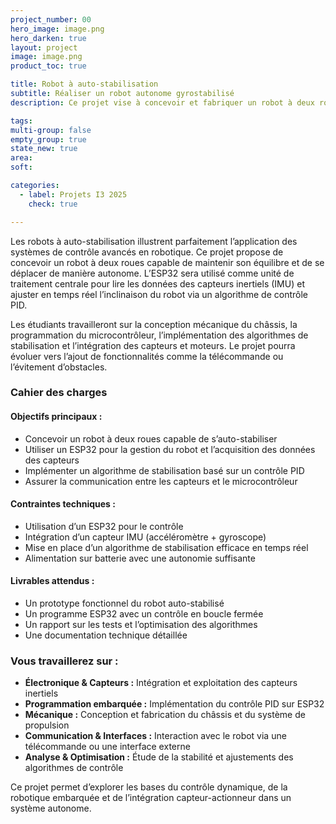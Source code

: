 ```yaml
---
project_number: 00
hero_image: image.png
hero_darken: true
layout: project
image: image.png
product_toc: true

title: Robot à auto-stabilisation 
subtitle: Réaliser un robot autonome gyrostabilisé
description: Ce projet vise à concevoir et fabriquer un robot à deux roues capable de s’auto-stabiliser grâce à des capteurs inertiels (accéléromètres et gyroscopes). L’objectif est d’expérimenter les principes de la stabilisation dynamique et du contrôle en boucle fermée en utilisant un ESP32 pour le traitement des données et la commande des moteurs.

tags: 
multi-group: false
empty_group: true
state_new: true
area: 
soft:

categories:
  - label: Projets I3 2025
    check: true

---
```


Les robots à auto-stabilisation illustrent parfaitement l’application des systèmes de contrôle avancés en robotique. Ce projet propose de concevoir un robot à deux roues capable de maintenir son équilibre et de se déplacer de manière autonome. L’ESP32 sera utilisé comme unité de traitement centrale pour lire les données des capteurs inertiels (IMU) et ajuster en temps réel l’inclinaison du robot via un algorithme de contrôle PID.  

Les étudiants travailleront sur la conception mécanique du châssis, la programmation du microcontrôleur, l’implémentation des algorithmes de stabilisation et l’intégration des capteurs et moteurs. Le projet pourra évoluer vers l’ajout de fonctionnalités comme la télécommande ou l’évitement d’obstacles.  

### **Cahier des charges** 

#### **Objectifs principaux :**  
- Concevoir un robot à deux roues capable de s’auto-stabiliser  
- Utiliser un ESP32 pour la gestion du robot et l’acquisition des données des capteurs  
- Implémenter un algorithme de stabilisation basé sur un contrôle PID  
- Assurer la communication entre les capteurs et le microcontrôleur  

#### **Contraintes techniques :**  
- Utilisation d’un ESP32 pour le contrôle  
- Intégration d’un capteur IMU (accéléromètre + gyroscope)  
- Mise en place d’un algorithme de stabilisation efficace en temps réel  
- Alimentation sur batterie avec une autonomie suffisante  

#### **Livrables attendus :**  
- Un prototype fonctionnel du robot auto-stabilisé  
- Un programme ESP32 avec un contrôle en boucle fermée  
- Un rapport sur les tests et l’optimisation des algorithmes  
- Une documentation technique détaillée  

### **Vous travaillerez sur :**  
- **Électronique & Capteurs :** Intégration et exploitation des capteurs inertiels  
- **Programmation embarquée :** Implémentation du contrôle PID sur ESP32  
- **Mécanique :** Conception et fabrication du châssis et du système de propulsion  
- **Communication & Interfaces :** Interaction avec le robot via une télécommande ou une interface externe  
- **Analyse & Optimisation :** Étude de la stabilité et ajustements des algorithmes de contrôle  

Ce projet permet d’explorer les bases du contrôle dynamique, de la robotique embarquée et de l’intégration capteur-actionneur dans un système autonome.